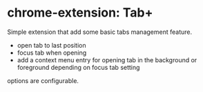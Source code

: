 chrome-extension: Tab+
=========================

Simple extension that add some basic tabs management feature.
- open tab to last position
- focus tab when opening
- add a context menu entry for opening tab in the background or foreground depending on focus tab setting

options are configurable.